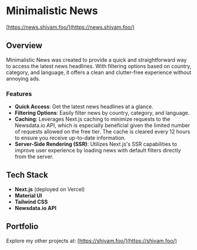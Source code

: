 # Minimalistic News

[https://news.shivam.foo/](https://news.shivam.foo/)

## Overview

Minimalistic News was created to provide a quick and straightforward way to access the latest news headlines. With filtering options based on country, category, and language, it offers a clean and clutter-free experience without annoying ads.

### Features

- **Quick Access**: Get the latest news headlines at a glance.
- **Filtering Options**: Easily filter news by country, category, and language.
- **Caching**: Leverages Next.js caching to minimize requests to the Newsdata.io API, which is especially beneficial given the limited number of requests allowed on the free tier. The cache is cleared every 12 hours to ensure you receive up-to-date information. 
- **Server-Side Rendering (SSR)**: Utilizes Next.js's SSR capabilities to improve user experience by loading news with default filters directly from the server.



## Tech Stack

- **Next.js** (deployed on Vercel)
- **Material UI**
- **Tailwind CSS**
- **Newsdata.io API**

## Portfolio

Explore my other projects at: [https://shivam.foo/](https://shivam.foo/)
